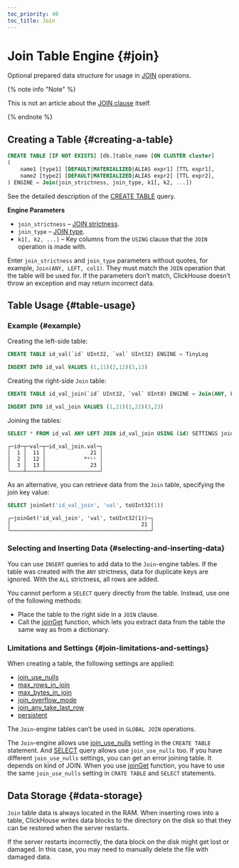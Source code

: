 ```yaml
---
toc_priority: 40
toc_title: Join
---
```


# Join Table Engine {#join}

Optional prepared data structure for usage in [JOIN](../../../sql-reference/statements/select/join.md#select-join) operations.

{% note info "Note" %}

This is not an article about the [JOIN clause](../../../sql-reference/statements/select/join.md#select-join) itself.

{% endnote %}

## Creating a Table {#creating-a-table}

``` sql
CREATE TABLE [IF NOT EXISTS] [db.]table_name [ON CLUSTER cluster]
(
    name1 [type1] [DEFAULT|MATERIALIZED|ALIAS expr1] [TTL expr1],
    name2 [type2] [DEFAULT|MATERIALIZED|ALIAS expr2] [TTL expr2],
) ENGINE = Join(join_strictness, join_type, k1[, k2, ...])
```

See the detailed description of the [CREATE TABLE](../../../sql-reference/statements/create/table.md#create-table-query) query.

**Engine Parameters**

-   `join_strictness` – [JOIN strictness](../../../sql-reference/statements/select/join.md#select-join-types).
-   `join_type` – [JOIN type](../../../sql-reference/statements/select/join.md#select-join-types).
-   `k1[, k2, ...]` – Key columns from the `USING` clause that the `JOIN` operation is made with.

Enter `join_strictness` and `join_type` parameters without quotes, for example, `Join(ANY, LEFT, col1)`. They must match the `JOIN` operation that the table will be used for. If the parameters don’t match, ClickHouse doesn’t throw an exception and may return incorrect data.

## Table Usage {#table-usage}

### Example {#example}

Creating the left-side table:

``` sql
CREATE TABLE id_val(`id` UInt32, `val` UInt32) ENGINE = TinyLog
```

``` sql
INSERT INTO id_val VALUES (1,11)(2,12)(3,13)
```

Creating the right-side `Join` table:

``` sql
CREATE TABLE id_val_join(`id` UInt32, `val` UInt8) ENGINE = Join(ANY, LEFT, id)
```

``` sql
INSERT INTO id_val_join VALUES (1,21)(1,22)(3,23)
```

Joining the tables:

``` sql
SELECT * FROM id_val ANY LEFT JOIN id_val_join USING (id) SETTINGS join_use_nulls = 1
```

``` text
┌─id─┬─val─┬─id_val_join.val─┐
│  1 │  11 │              21 │
│  2 │  12 │            ᴺᵁᴸᴸ │
│  3 │  13 │              23 │
└────┴─────┴─────────────────┘
```

As an alternative, you can retrieve data from the `Join` table, specifying the join key value:

``` sql
SELECT joinGet('id_val_join', 'val', toUInt32(1))
```

``` text
┌─joinGet('id_val_join', 'val', toUInt32(1))─┐
│                                         21 │
└────────────────────────────────────────────┘
```

### Selecting and Inserting Data {#selecting-and-inserting-data}

You can use `INSERT` queries to add data to the `Join`-engine tables. If the table was created with the `ANY` strictness, data for duplicate keys are ignored. With the `ALL` strictness, all rows are added.

You cannot perform a `SELECT` query directly from the table. Instead, use one of the following methods:

-   Place the table to the right side in a `JOIN` clause.
-   Call the [joinGet](../../../sql-reference/functions/other-functions.md#joinget) function, which lets you extract data from the table the same way as from a dictionary.

### Limitations and Settings {#join-limitations-and-settings}

When creating a table, the following settings are applied:

-   [join_use_nulls](../../../operations/settings/settings.md#join_use_nulls)
-   [max_rows_in_join](../../../operations/settings/query-complexity.md#settings-max_rows_in_join)
-   [max_bytes_in_join](../../../operations/settings/query-complexity.md#settings-max_bytes_in_join)
-   [join_overflow_mode](../../../operations/settings/query-complexity.md#settings-join_overflow_mode)
-   [join_any_take_last_row](../../../operations/settings/settings.md#settings-join_any_take_last_row)
-   [persistent](../../../operations/settings/settings.md#persistent)

The `Join`-engine tables can’t be used in `GLOBAL JOIN` operations.

The `Join`-engine allows use [join_use_nulls](../../../operations/settings/settings.md#join_use_nulls) setting in the `CREATE TABLE` statement. And [SELECT](../../../sql-reference/statements/select/index.md) query allows use `join_use_nulls` too. If you have different `join_use_nulls` settings, you can get an error joining table. It depends on kind of JOIN. When you use [joinGet](../../../sql-reference/functions/other-functions.md#joinget) function, you have to use the same `join_use_nulls` setting in `CRATE TABLE` and `SELECT` statements.

## Data Storage {#data-storage}

`Join` table data is always located in the RAM. When inserting rows into a table, ClickHouse writes data blocks to the directory on the disk so that they can be restored when the server restarts.

If the server restarts incorrectly, the data block on the disk might get lost or damaged. In this case, you may need to manually delete the file with damaged data.


